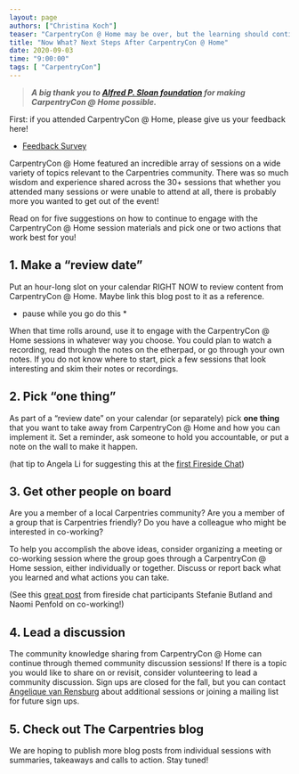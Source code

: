 ```yaml
---
layout: page
authors: ["Christina Koch"]
teaser: "CarpentryCon @ Home may be over, but the learning should continue."
title: "Now What? Next Steps After CarpentryCon @ Home"
date: 2020-09-03
time: "9:00:00"
tags: [ "CarpentryCon"]
---
```


> _**A big thank you to [Alfred P. Sloan foundation](https://sloan.org/) for making CarpentryCon @ Home possible.**_

First: if you attended CarpentryCon @ Home, please give us your feedback here!
* [Feedback Survey](https://carpentries.typeform.com/to/r68CN8Ip)

CarpentryCon @ Home featured an incredible array of sessions on a wide variety of topics relevant to the Carpentries community. There was so much wisdom and experience shared across the 30+ sessions that whether you attended many sessions or were unable to attend at all, there is probably more you wanted to get out of the event!

Read on for five suggestions on how to continue to engage with the CarpentryCon @ Home session materials and pick one or two actions that work best for you!

## 1. Make a “review date”

Put an hour-long slot on your calendar RIGHT NOW to review content from CarpentryCon @ Home. Maybe link this blog post to it as a reference.

* pause while you go do this *

When that time rolls around, use it to engage with the CarpentryCon @ Home sessions in whatever way you choose. You could plan to watch a recording, read through the notes on the etherpad, or go through your own notes. If you do not know where to start, pick a few sessions that look interesting and skim their notes or recordings.

## 2.  Pick “one thing”

As part of a “review date” on your calendar (or separately) pick **one thing** that you want to take away from CarpentryCon @ Home and how you can implement it. Set a reminder, ask someone to hold you accountable, or put a note on the wall to make it happen.

(hat tip to Angela Li for suggesting this at the [first Fireside Chat](https://youtu.be/54SCfygtp5U?t=4724))

## 3.  Get other people on board

Are you a member of a local Carpentries community? Are you a member of a group that is Carpentries friendly? Do you have a colleague who might be interested in co-working?

To help you accomplish the above ideas, consider organizing a meeting or co-working session where the group goes through a CarpentryCon @ Home session, either individually or together. Discuss or report back what you learned and what actions you can take.  

(See this [great post](https://www.cscce.org/2020/02/04/online-co-working-partnerships-are-community-of-practice-in-action/) from fireside chat participants Stefanie Butland and Naomi Penfold on co-working!)

## 4. Lead a discussion

The community knowledge sharing from CarpentryCon @ Home can continue through themed community discussion sessions! If there is a topic you would like to share on or revisit, consider volunteering to lead a community discussion. Sign ups are closed for the fall, but you can contact [Angelique van Rensburg](mailto:angelique@carpentries.org) about additional sessions or joining a mailing list for future sign ups.

## 5. Check out The Carpentries blog

We are hoping to publish more blog posts from individual sessions with summaries, takeaways and calls to action. Stay tuned!
